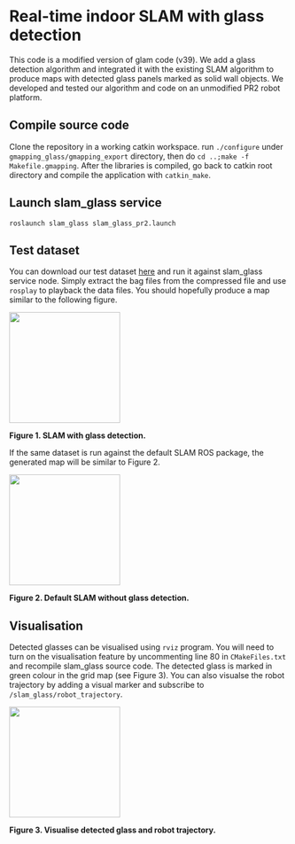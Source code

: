 # Real-time indoor SLAM with glass detection
This code is a modified version of glam code (v39).
We add a glass detection algorithm and integrated it with the existing SLAM algorithm to produce maps with detected glass panels marked as solid wall objects. We developed and tested our algorithm and code on an unmodified PR2 robot platform.

## Compile source code
Clone the repository in a working catkin workspace.
run ```./configure``` under ```gmapping_glass/gmapping_export``` directory, then do ```cd ..;make -f Makefile.gmapping```.
After the libraries is compiled, go back to catkin root directory and compile the application with ```catkin_make```.

## Launch slam_glass service
```
roslaunch slam_glass slam_glass_pr2.launch
```

## Test dataset
You can download our test dataset [here](http://experimentdata.themagiclab.org/static/slam_glass_test_dataset.tar.gz) and run it against slam_glass service node. Simply extract the bag files from the compressed file and use ```rosplay``` to playback the data files. You should hopefully produce a map similar to the following figure.

<img src="https://cloud.githubusercontent.com/assets/6646691/10475396/f3016798-728e-11e5-9904-7eca19055e98.png" width="200">

**Figure 1. SLAM with glass detection.**

If the same dataset is run against the default SLAM ROS package, the generated map will be similar to Figure 2.

<img src="https://cloud.githubusercontent.com/assets/6646691/10475464/a62dc208-728f-11e5-902d-4d0dd8d1c263.png" width="200">

**Figure 2. Default SLAM without glass detection.**

## Visualisation
Detected glasses can be visualised using ```rviz``` program. You will need to turn on the visualisation feature by uncommenting line 80 in ```CMakeFiles.txt``` and recompile slam_glass source code. The detected glass is marked in green colour in the grid map (see Figure 3). You can also visualse the robot trajectory by adding a visual marker and subscribe to ```/slam_glass/robot_trajectory```.

<img src="https://cloud.githubusercontent.com/assets/6646691/14004879/b2d76b52-f1b1-11e5-9ea7-a1b7ed77d694.png" width="200">

**Figure 3. Visualise detected glass and robot trajectory.**
